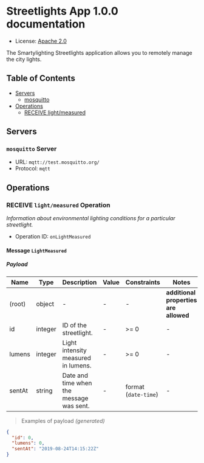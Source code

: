 # Streetlights App 1.0.0 documentation

* License: [Apache 2.0](https://www.apache.org/licenses/LICENSE-2.0)

The Smartylighting Streetlights application allows you
to remotely manage the city lights.


## Table of Contents

* [Servers](#servers)
  * [mosquitto](#mosquitto-server)
* [Operations](#operations)
  * [RECEIVE light/measured](#receive-lightmeasured-operation)

## Servers

### `mosquitto` Server

* URL: `mqtt://test.mosquitto.org/`
* Protocol: `mqtt`



## Operations

### RECEIVE `light/measured` Operation

*Information about environmental lighting conditions for a particular streetlight.*

* Operation ID: `onLightMeasured`

#### Message `LightMeasured`

##### Payload

| Name | Type | Description | Value | Constraints | Notes |
|---|---|---|---|---|---|
| (root) | object | - | - | - | **additional properties are allowed** |
| id | integer | ID of the streetlight. | - | >= 0 | - |
| lumens | integer | Light intensity measured in lumens. | - | >= 0 | - |
| sentAt | string | Date and time when the message was sent. | - | format (`date-time`) | - |

> Examples of payload _(generated)_

```json
{
  "id": 0,
  "lumens": 0,
  "sentAt": "2019-08-24T14:15:22Z"
}
```



